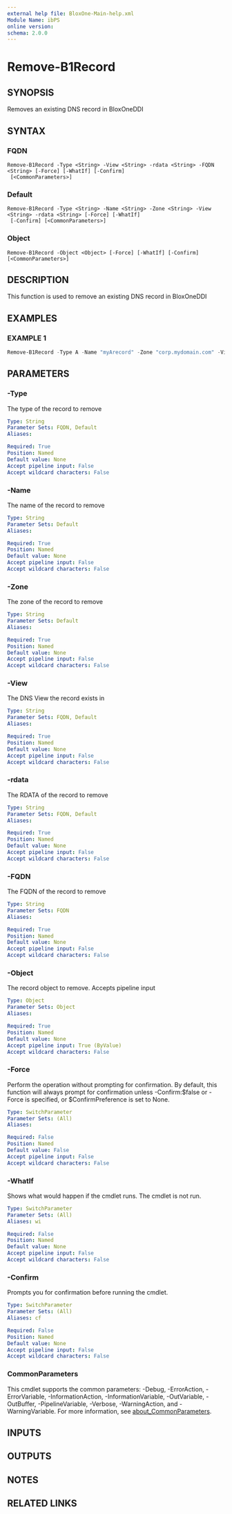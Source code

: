 ```yaml
---
external help file: BloxOne-Main-help.xml
Module Name: ibPS
online version:
schema: 2.0.0
---
```


# Remove-B1Record

## SYNOPSIS
Removes an existing DNS record in BloxOneDDI

## SYNTAX

### FQDN
```
Remove-B1Record -Type <String> -View <String> -rdata <String> -FQDN <String> [-Force] [-WhatIf] [-Confirm]
 [<CommonParameters>]
```

### Default
```
Remove-B1Record -Type <String> -Name <String> -Zone <String> -View <String> -rdata <String> [-Force] [-WhatIf]
 [-Confirm] [<CommonParameters>]
```

### Object
```
Remove-B1Record -Object <Object> [-Force] [-WhatIf] [-Confirm] [<CommonParameters>]
```

## DESCRIPTION
This function is used to remove an existing DNS record in BloxOneDDI

## EXAMPLES

### EXAMPLE 1
```powershell
Remove-B1Record -Type A -Name "myArecord" -Zone "corp.mydomain.com" -View "default"
```

## PARAMETERS

### -Type
The type of the record to remove

```yaml
Type: String
Parameter Sets: FQDN, Default
Aliases:

Required: True
Position: Named
Default value: None
Accept pipeline input: False
Accept wildcard characters: False
```

### -Name
The name of the record to remove

```yaml
Type: String
Parameter Sets: Default
Aliases:

Required: True
Position: Named
Default value: None
Accept pipeline input: False
Accept wildcard characters: False
```

### -Zone
The zone of the record to remove

```yaml
Type: String
Parameter Sets: Default
Aliases:

Required: True
Position: Named
Default value: None
Accept pipeline input: False
Accept wildcard characters: False
```

### -View
The DNS View the record exists in

```yaml
Type: String
Parameter Sets: FQDN, Default
Aliases:

Required: True
Position: Named
Default value: None
Accept pipeline input: False
Accept wildcard characters: False
```

### -rdata
The RDATA of the record to remove

```yaml
Type: String
Parameter Sets: FQDN, Default
Aliases:

Required: True
Position: Named
Default value: None
Accept pipeline input: False
Accept wildcard characters: False
```

### -FQDN
The FQDN of the record to remove

```yaml
Type: String
Parameter Sets: FQDN
Aliases:

Required: True
Position: Named
Default value: None
Accept pipeline input: False
Accept wildcard characters: False
```

### -Object
The record object to remove.
Accepts pipeline input

```yaml
Type: Object
Parameter Sets: Object
Aliases:

Required: True
Position: Named
Default value: None
Accept pipeline input: True (ByValue)
Accept wildcard characters: False
```

### -Force
Perform the operation without prompting for confirmation.
By default, this function will always prompt for confirmation unless -Confirm:$false or -Force is specified, or $ConfirmPreference is set to None.

```yaml
Type: SwitchParameter
Parameter Sets: (All)
Aliases:

Required: False
Position: Named
Default value: False
Accept pipeline input: False
Accept wildcard characters: False
```

### -WhatIf
Shows what would happen if the cmdlet runs.
The cmdlet is not run.

```yaml
Type: SwitchParameter
Parameter Sets: (All)
Aliases: wi

Required: False
Position: Named
Default value: None
Accept pipeline input: False
Accept wildcard characters: False
```

### -Confirm
Prompts you for confirmation before running the cmdlet.

```yaml
Type: SwitchParameter
Parameter Sets: (All)
Aliases: cf

Required: False
Position: Named
Default value: None
Accept pipeline input: False
Accept wildcard characters: False
```

### CommonParameters
This cmdlet supports the common parameters: -Debug, -ErrorAction, -ErrorVariable, -InformationAction, -InformationVariable, -OutVariable, -OutBuffer, -PipelineVariable, -Verbose, -WarningAction, and -WarningVariable. For more information, see [about_CommonParameters](http://go.microsoft.com/fwlink/?LinkID=113216).

## INPUTS

## OUTPUTS

## NOTES

## RELATED LINKS
